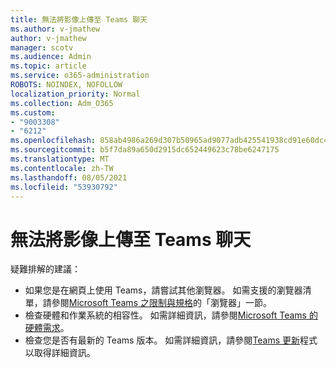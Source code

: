 ```yaml
---
title: 無法將影像上傳至 Teams 聊天
ms.author: v-jmathew
author: v-jmathew
manager: scotv
ms.audience: Admin
ms.topic: article
ms.service: o365-administration
ROBOTS: NOINDEX, NOFOLLOW
localization_priority: Normal
ms.collection: Adm_O365
ms.custom:
- "9003308"
- "6212"
ms.openlocfilehash: 858ab4986a269d307b50965ad9077adb425541938cd91e60dc470db27d81d954
ms.sourcegitcommit: b5f7da89a650d2915dc652449623c78be6247175
ms.translationtype: MT
ms.contentlocale: zh-TW
ms.lasthandoff: 08/05/2021
ms.locfileid: "53930792"
---
```

# <a name="cant-upload-an-image-to-a-teams-chat"></a>無法將影像上傳至 Teams 聊天

疑難排解的建議：

- 如果您是在網頁上使用 Teams，請嘗試其他瀏覽器。 如需支援的瀏覽器清單，請參閱[Microsoft Teams 之限制與規格](https://docs.microsoft.com/microsoftteams/limits-specifications-teams)的「瀏覽器」一節。
- 檢查硬體和作業系統的相容性。 如需詳細資訊，請參閱[Microsoft Teams 的硬體需求](https://docs.microsoft.com/microsoftteams/hardware-requirements-for-the-teams-app)。
- 檢查您是否有最新的 Teams 版本。 如需詳細資訊，請參閱[Teams 更新](https://docs.microsoft.com/microsoftteams/teams-client-update)程式以取得詳細資訊。
